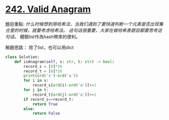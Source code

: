 # [242. Valid Anagram](https://leetcode.com/problems/valid-anagram/)

題目重點:
*什么时候想到用哈希法，当我们遇到了要快速判断一个元素是否出现集合里的时候，就要考虑哈希法。  这句话很重要，大家在做哈希表题目都要思考这句话。*
體驗list作為hash帶來的便利。

解題思路：
除了list，也可以用dict 



```python
class Solution:
    def isAnagram(self, s: str, t: str) -> bool:
        record_s = [0]*26
        record_t = [0]*26
        print(ord('s')-ord('a'))
        for i in s:
            record_s[ord(i)-ord('a')]+=1
        for j in t:
            record_t[ord(j)-ord('a')]+=1
        if record_s==record_t:
            return True
        else:
            return False
```